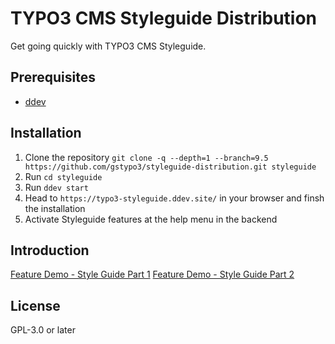 # TYPO3 CMS Styleguide Distribution

Get going quickly with TYPO3 CMS Styleguide.

## Prerequisites

* [ddev](https://ddev.readthedocs.io/en/stable/#installation)

## Installation

1. Clone the repository `git clone -q --depth=1 --branch=9.5 https://github.com/gstypo3/styleguide-distribution.git styleguide`
1. Run `cd styleguide`
1. Run `ddev start`
1. Head to `https://typo3-styleguide.ddev.site/` in your browser and finsh the installation
1. Activate Styleguide features at the help menu in the backend

## Introduction

[Feature Demo - Style Guide Part 1](https://youtu.be/AeG0s54MHGE)
[Feature Demo - Style Guide Part 2](https://youtu.be/OG6YZwlHEjU)

## License

GPL-3.0 or later
